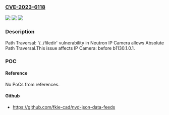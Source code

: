 ### [CVE-2023-6118](https://cve.mitre.org/cgi-bin/cvename.cgi?name=CVE-2023-6118)
![](https://img.shields.io/static/v1?label=Product&message=IP%20Camera&color=blue)
![](https://img.shields.io/static/v1?label=Version&message=0%3C%20b1130.1.0.1%20&color=brighgreen)
![](https://img.shields.io/static/v1?label=Vulnerability&message=CWE-25%20Path%20Traversal%3A%20'%2F..%2Ffiledir'&color=brighgreen)

### Description

Path Traversal: '/../filedir' vulnerability in Neutron IP Camera allows Absolute Path Traversal.This issue affects IP Camera: before b1130.1.0.1.

### POC

#### Reference
No PoCs from references.

#### Github
- https://github.com/fkie-cad/nvd-json-data-feeds

